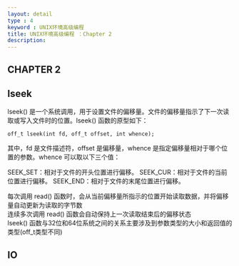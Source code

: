 ```yaml
---
layout: detail
type : 4
keyword : UNIX环境高级编程
title: UNIX环境高级编程 ：Chapter 2
description: 
---
```


## CHAPTER 2

## lseek

lseek() 是一个系统调用，用于设置文件的偏移量。文件的偏移量指示了下一次读取或写入文件时的位置。lseek() 函数的原型如下：

`off_t lseek(int fd, off_t offset, int whence);`

其中，fd 是文件描述符，offset 是偏移量，whence 是指定偏移量相对于哪个位置的参数。whence 可以取以下三个值：

SEEK_SET：相对于文件的开头位置进行偏移。
SEEK_CUR：相对于文件的当前位置进行偏移。
SEEK_END：相对于文件的末尾位置进行偏移。

每次调用 read() 函数时，会从当前偏移量所指示的位置开始读取数据，并将偏移量自动更新为读取的字节数  
连续多次调用 read() 函数会自动保持上一次读取结束后的偏移状态  
lseek() 函数与32位和64位系统之间的关系主要涉及到参数类型的大小和返回值的类型(off_t类型不同)

## IO
